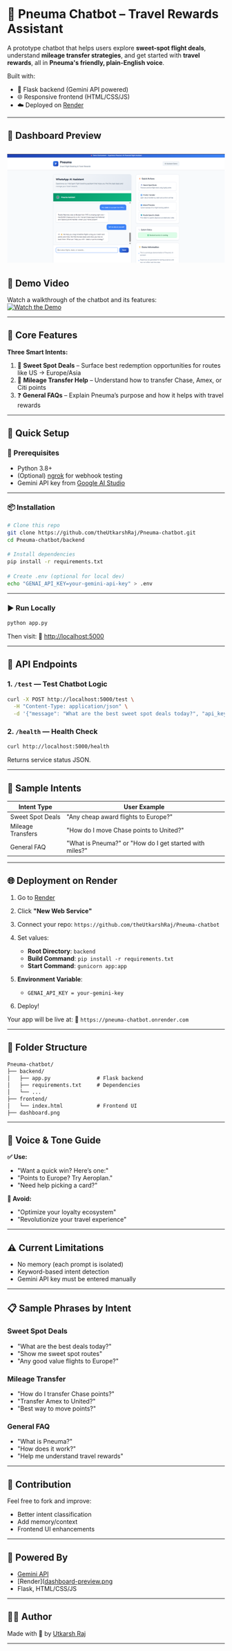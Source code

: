 # 🧠 Pneuma Chatbot – Travel Rewards Assistant

A prototype chatbot that helps users explore **sweet-spot flight deals**, understand **mileage transfer strategies**, and get started with **travel rewards**, all in **Pneuma's friendly, plain-English voice**.

Built with:
- 🔧 Flask backend (Gemini API powered)
- 🌐 Responsive frontend (HTML/CSS/JS)
- ☁️ Deployed on [Render]([https://render.com](https://pneuma-chatbot.onrender.com/))

---

## 📸 Dashboard Preview

![Dashboard Screenshot](dashboard.png)  
---

## 🎥 Demo Video

Watch a walkthrough of the chatbot and its features:  
[![Watch the Demo](https://img.youtube.com/vi/YOUR_VIDEO_ID/0.jpg)](https://www.youtube.com/watch?v=YOUR_VIDEO_ID)

---

## 🎯 Core Features

**Three Smart Intents:**
1. 🛫 **Sweet Spot Deals** – Surface best redemption opportunities for routes like US → Europe/Asia
2. 🔁 **Mileage Transfer Help** – Understand how to transfer Chase, Amex, or Citi points
3. ❓ **General FAQs** – Explain Pneuma’s purpose and how it helps with travel rewards

---

## 🚀 Quick Setup

### 🧩 Prerequisites

- Python 3.8+
- (Optional) [ngrok](https://ngrok.com/) for webhook testing
- Gemini API key from [Google AI Studio](https://makersuite.google.com/app)

---

### 📦 Installation

```bash
# Clone this repo
git clone https://github.com/theUtkarshRaj/Pneuma-chatbot.git
cd Pneuma-chatbot/backend

# Install dependencies
pip install -r requirements.txt

# Create .env (optional for local dev)
echo "GENAI_API_KEY=your-gemini-api-key" > .env
````

---

### ▶️ Run Locally

```bash
python app.py
```

Then visit:
📍 [http://localhost:5000](http://localhost:5000)

---

## 🔁 API Endpoints

### 1. `/test` — Test Chatbot Logic

```bash
curl -X POST http://localhost:5000/test \
  -H "Content-Type: application/json" \
  -d '{"message": "What are the best sweet spot deals today?", "api_key": "your-gemini-api-key"}'
```

### 2. `/health` — Health Check

```bash
curl http://localhost:5000/health
```

Returns service status JSON.

---

## 💬 Sample Intents

| Intent Type       | User Example                                            |
| ----------------- | ------------------------------------------------------- |
| Sweet Spot Deals  | "Any cheap award flights to Europe?"                    |
| Mileage Transfers | "How do I move Chase points to United?"                 |
| General FAQ       | "What is Pneuma?" or "How do I get started with miles?" |

---

## 🌐 Deployment on Render

1. Go to [Render](https://render.com)
2. Click **"New Web Service"**
3. Connect your repo: `https://github.com/theUtkarshRaj/Pneuma-chatbot`
4. Set values:

   * **Root Directory**: `backend`
   * **Build Command**: `pip install -r requirements.txt`
   * **Start Command**: `gunicorn app:app`
5. **Environment Variable**:

   * `GENAI_API_KEY = your-gemini-key`
6. Deploy!

Your app will be live at:
🔗 `https://pneuma-chatbot.onrender.com`

---

## 📁 Folder Structure

```
Pneuma-chatbot/
├── backend/
│   ├── app.py               # Flask backend
│   ├── requirements.txt     # Dependencies
│   └── ...
├── frontend/
│   └── index.html           # Frontend UI
├── dashboard.png

```

---

## 🎨 Voice & Tone Guide

**✅ Use:**

* "Want a quick win? Here’s one:"
* "Points to Europe? Try Aeroplan."
* "Need help picking a card?"

**🚫 Avoid:**

* "Optimize your loyalty ecosystem"
* "Revolutionize your travel experience"

---

## ⚠️ Current Limitations

* No memory (each prompt is isolated)
* Keyword-based intent detection
* Gemini API key must be entered manually

---

## 📋 Sample Phrases by Intent

### Sweet Spot Deals

* "What are the best deals today?"
* "Show me sweet spot routes"
* "Any good value flights to Europe?"

### Mileage Transfer

* "How do I transfer Chase points?"
* "Transfer Amex to United?"
* "Best way to move points?"

### General FAQ

* "What is Pneuma?"
* "How does it work?"
* "Help me understand travel rewards"

---

## 🙌 Contribution

Feel free to fork and improve:

* Better intent classification
* Add memory/context
* Frontend UI enhancements

---

## 🧠 Powered By

* [Gemini API](https://makersuite.google.com/app)
* [Render]([dashboard-preview.png](https://pneuma-chatbot.onrender.com/](https://pneuma-chatbot.onrender.com/))
* Flask, HTML/CSS/JS

---

## 🧑‍💻 Author

Made with 💙 by [Utkarsh Raj](https://github.com/theUtkarshRaj)

---

```
